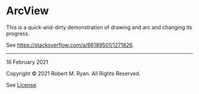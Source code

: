 #  ArcView

This is a quick-and-dirty demonstration of drawing and arc and changing its progress.

See https://stackoverflow.com/a/66189501/1271826.

---

16 February 2021

Copyright © 2021 Robert M. Ryan. All Rights Reserved.

See [License](LICENSE.md).
